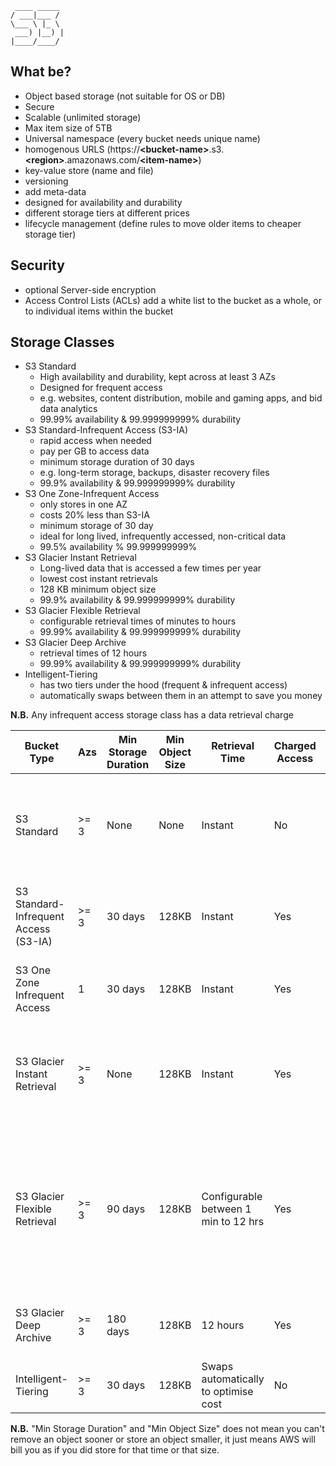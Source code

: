 ```
 ____ _____ 
/ ___|___ / 
\___ \ |_ \ 
 ___) |__) |
|____/____/ 
```

## What be?
* Object based storage (not suitable for OS or DB)
* Secure
* Scalable (unlimited storage)
* Max item size of 5TB
* Universal namespace (every bucket needs unique name)
* homogenous URLS (https://**\<bucket-name\>**.s3.**\<region\>**.amazonaws.com/**\<item-name\>**)
* key-value store (name and file)
* versioning
* add meta-data
* designed for availability and durability
* different storage tiers at different prices
* lifecycle management (define rules to move older items to cheaper storage tier)

## Security
* optional Server-side encryption
* Access Control Lists (ACLs) add a white list to the bucket as a whole, or to individual items within the bucket

## Storage Classes
* S3 Standard
    * High availability and durability, kept across at least 3 AZs
    * Designed for frequent access
    * e.g. websites, content distribution, mobile and gaming apps, and bid data analytics
    * 99.99% availability & 99.999999999% durability
* S3 Standard-Infrequent Access (S3-IA)
    * rapid access when needed
    * pay per GB to access data
    * minimum storage duration of 30 days
    * e.g. long-term storage, backups, disaster recovery files
    * 99.9% availability  & 99.999999999% durability
* S3 One Zone-Infrequent Access
    * only stores in one AZ
    * costs 20% less than S3-IA
    * minimum storage of 30 day
    * ideal for long lived, infrequently accessed, non-critical data
    * 99.5% availability  % 99.999999999%
* S3 Glacier Instant Retrieval
    * Long-lived data that is accessed a few times per year
    * lowest cost instant retrievals
    * 128 KB minimum object size
    * 99.9% availability  & 99.999999999% durability
* S3 Glacier Flexible Retrieval
    * configurable retrieval times of minutes to hours
    * 99.99% availability & 99.999999999% durability
* S3 Glacier Deep Archive
    * retrieval times of 12 hours
    * 99.99% availability & 99.999999999% durability
* Intelligent-Tiering
    * has two tiers under the hood (frequent & infrequent access)
    * automatically swaps between them in an attempt to save you money

**N.B.** Any infrequent access storage class has a data retrieval charge

| Bucket Type | Azs | Min Storage Duration | Min Object Size | Retrieval Time | Charged Access | Examples |
|-|-|-|-|-|-|-|
| S3 Standard| >= 3 | None | None | Instant | No | websites, content distribution, mobile and gaming apps, and big data analytics|
| S3 Standard-Infrequent Access (S3-IA) | >= 3 | 30 days | 128KB | Instant | Yes | long-term storage, backups, disaster recovery files |
| S3 One Zone Infrequent Access | 1 | 30 days | 128KB | Instant | Yes | long lived, infrequently accessed, non-critical data |
| S3 Glacier Instant Retrieval | >= 3 | None | 128KB | Instant | Yes | Media asset workflows, Healthcare information archiving, Scientific data analytics |
| S3 Glacier Flexible Retrieval | >= 3 | 90 days | 128KB | Configurable between 1 min to 12 hrs | Yes | backup and disaster recovery use cases when large sets of data occasionally need to be retrieved in minutes, without concern for costs |
| S3 Glacier Deep Archive | >= 3 | 180 days | 128KB | 12 hours | Yes | Ideal alternative to magnetic tape libraries |
| Intelligent-Tiering | >= 3 | 30 days | 128KB | Swaps automatically to optimise cost | No | |

**N.B.** "Min Storage Duration" and "Min Object Size" does not mean you can't remove an object sooner or store an object smaller, it just means AWS will bill you as if you did store for that time or that size.

